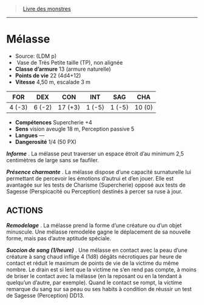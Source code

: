 ﻿> [Livre des monstres](tome_of_beasts.md)

---

# Mélasse

- Source: (LDM p)
-  Vase de Très Petite taille (TP), non alignée
- **Classe d’armure** 13 (armure naturelle)
- **Points de vie** 22 (4d4+12)
- **Vitesse** 4,50 m, escalade 3 m

|FOR|DEX|CON|INT|SAG|CHA|
|---|---|---|---|---|---|
|4 (-3)|6 (-2)|17 (+3)|1 (-5)|1 (-5)|10 (0)|

- **Compétences** Supercherie +4
- **Sens** vision aveugle 18 m, Perception passive 5
- **Langues** —
- **Dangerosité** 1/4 (50 PX)

**_Informe_** . La mélasse peut traverser un espace étroit d’au minimum 2,5 centimètres de large sans se faufiler.

**_Présence charmante_** . La mélasse dispose d’une capacité surnaturelle lui permettant de percevoir les émotions d’autrui et d’en jouer. Elle est avantagée sur les tests de Charisme (Supercherie) opposé aux tests de Sagesse (Perspicacité ou Perception) destinés à percer sa ruse à jour.

## ACTIONS

**_Remodelage_** . La mélasse prend la forme d’une créature ou d’un objet minuscule. Une mélasse remodelée gagne le déplacement de sa nouvelle forme, mais pas d’autre aptitude spéciale.

**_Succion de sang (1/heure)_** . Une mélasse en contact avec la peau d’une créature à sang chaud inflige 4 (1d8) dégâts nécrotiques par heure de contact et réduit le maximum de points de vie de la victime du même nombre. Le drain est si lent que la victime ne s’en rend pas compte, à moins de briser le contact avec la mélasse (en la reposant ou en la tendant à quelqu’un d’autre, par exemple). Quand le contact se rompt, la victime remarque du sang sur sa peau ou ses habits à condition de réussir un test de Sagesse (Perception) DD13.

